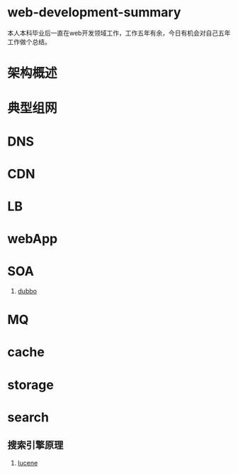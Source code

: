 # web-development-summary
本人本科毕业后一直在web开发领域工作，工作五年有余，今日有机会对自己五年工作做个总结。


# 架构概述


# 典型组网


# DNS


# CDN


# LB


# webApp


# SOA
1. <a href="http://dubbo.io/">dubbo</a>

# MQ


# cache


# storage


# search
## 搜索引擎原理
1. <a href="https://lucene.apache.org/">lucene</a>
